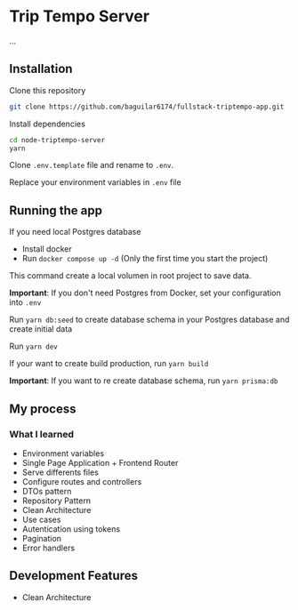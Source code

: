 # Trip Tempo Server

...

## Installation

Clone this repository

```bash
git clone https://github.com/baguilar6174/fullstack-triptempo-app.git
```

Install dependencies

```bash
cd node-triptempo-server
yarn
```

Clone `.env.template` file and rename to `.env`.

Replace your environment variables in `.env` file

## Running the app

If you need local Postgres database

- Install docker
- Run `docker compose up -d` (Only the first time you start the project)

This command create a local volumen in root project to save data.

**Important**: If you don't need Postgres from Docker, set your configuration into `.env`

Run `yarn db:seed` to create database schema in your Postgres database and create initial data

Run `yarn dev`

If your want to create build production, run `yarn build`

**Important**: If you want to re create database schema, run `yarn prisma:db`

## My process

### What I learned

- Environment variables
- Single Page Application + Frontend Router
- Serve differents files
- Configure routes and controllers
- DTOs pattern
- Repository Pattern
- Clean Architecture
- Use cases
- Autentication using tokens
- Pagination
- Error handlers

## Development Features

- Clean Architecture
